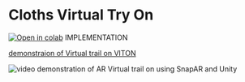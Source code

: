 # Cloths Virtual Try On
[![Open in colab](https://colab.research.google.com/assets/colab-badge.svg)](https://colab.research.google.com/github/SwayamInSync/clothes-virtual-try-on/blob/main/setup_gradio.ipynb)
  IMPLEMENTATION


[demonstraion of Virtual trail on VITON](<img width="661" alt="Screenshot 2025-05-12 at 4 55 45 PM" src="https://github.com/user-attachments/assets/5da26023-203e-4437-9410-ecc336a113bb" />)




![video demonstration of AR Virtual trail on using SnapAR and Unity](https://github.com/user-attachments/assets/af17bf25-1fbb-4810-984c-1de3f720e591)





